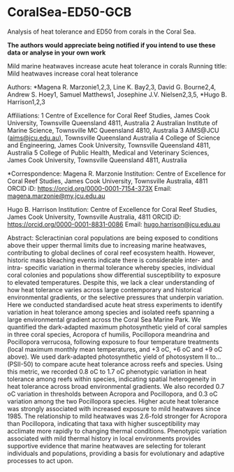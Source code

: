# CoralSea-ED50-GCB
Analysis of heat tolerance and ED50 from corals in the Coral Sea. 


**The authors would appreciate being notified if you intend to use these data or analyse in your own work**


Mild marine heatwaves increase acute heat tolerance in corals 
Running title: Mild heatwaves increase coral heat tolerance

Authors: *Magena R. Marzonie1,2,3, Line K. Bay2,3, David G. Bourne2,4, Andrew S. Hoey1, Samuel Matthews1, Josephine J.V. Nielsen2,3,5, *Hugo B. Harrison1,2,3

Affiliations:
1 Centre of Excellence for Coral Reef Studies, James Cook University, Townsville Queensland 4811, Australia
2 Australian Institute of Marine Science, Townsville MC Queensland 4810, Australia
3 AIMS@JCU (aims@jcu.edu.au), Townsville Queensland Australia
4 College of Science and Engineering, James Cook University, Townsville Queensland 4811, Australia
5 College of Public Health, Medical and Veterinary Sciences, James Cook University, Townsville Queensland 4811, Australia 

*Correspondence: 
Magena R. Marzonie
Institution: Centre of Excellence for Coral Reef Studies, James Cook University, Townsville Australia, 4811
ORCID iD: https://orcid.org/0000-0001-7154-373X
Email: magena.marzonie@my.jcu.edu.au 


Hugo B. Harrison
Institution: Centre of Excellence for Coral Reef Studies, James Cook University, Townsville Australia, 4811
ORCID iD: https://orcid.org/0000-0001-8831-0086
Email: hugo.harrison@jcu.edu.au 

Abstract: 
Scleractinian coral populations are being exposed to conditions above their upper thermal limits due to increasing marine heatwaves, contributing to global declines of coral reef ecosystem health. However, historic mass bleaching events indicate there is considerable inter- and intra- specific variation in thermal tolerance whereby species, individual coral colonies and populations show differential susceptibility to exposure to elevated temperatures. Despite this, we lack a clear understanding of how heat tolerance varies across large contemporary and historical environmental gradients, or the selective pressures that underpin variation. Here we conducted standardised acute heat stress experiments to identify variation in heat tolerance among species and isolated reefs spanning a large environmental gradient across the Coral Sea Marine Park. We quantified the dark-adapted maximum photosynthetic yield of coral samples in three coral species, Acropora cf humilis, Pocillopora meandrina and Pocillopora verrucosa, following exposure to four temperature treatments (local maximum monthly mean temperatures, and +3 oC, +6 oC and +9 oC above). We used dark-adapted photosynthetic yield of photosystem II to… (PSII-50) to compare acute heat tolerance across reefs and species. Using this metric, we recorded 0.8 oC to 1.7 oC phenotypic variation in heat tolerance among reefs within species, indicating spatial heterogeneity in heat tolerance across broad environmental gradients. We also recorded 0.7 oC variation in thresholds between Acropora and Pocillopora, and 0.3 oC variation among the two Pocillopora species. Higher acute heat tolerance was strongly associated with increased exposure to mild heatwaves since 1985. The relationship to mild heatwaves was 2.6-fold stronger for Acropora than Pocillopora, indicating that taxa with higher susceptibility may acclimate more rapidly to changing thermal conditions. Phenotypic variation associated with mild thermal history in local environments provides supportive evidence that marine heatwaves are selecting for tolerant individuals and populations, providing a basis for evolutionary and adaptive processes to act upon.  
